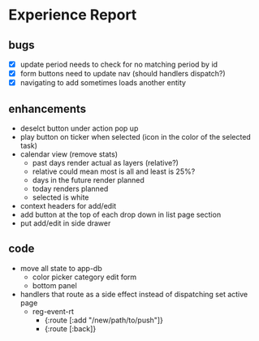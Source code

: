 # Experience Report
## bugs
- [x] update period needs to check for no matching period by id
- [x] form buttons need to update nav (should handlers dispatch?)
- [x] navigating to add sometimes loads another entity

## enhancements
- deselct button under action pop up
- play button on ticker when selected (icon in the color of the selected task)
- calendar view (remove stats)
  - past days render actual as layers (relative?)
  - relative could mean most is all and least is 25%?
  - days in the future render planned
  - today renders planned
  - selected is white
- context headers for add/edit
- add button at the top of each drop down in list page section
- put add/edit in side drawer

## code
- move all state to app-db
  - color picker category edit form
  - bottom panel 
- handlers that route as a side effect instead of dispatching set active page
  - reg-event-rt
    - {:route [:add "/new/path/to/push"]}
    - {:route [:back]}
